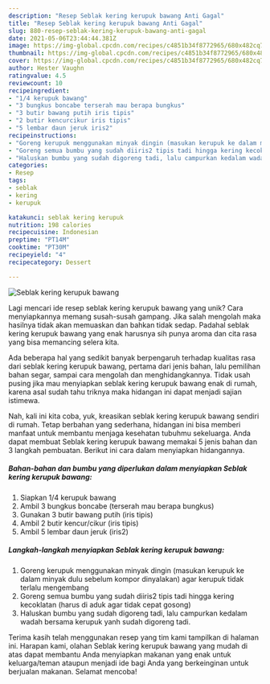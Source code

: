 ```yaml
---
description: "Resep Seblak kering kerupuk bawang Anti Gagal"
title: "Resep Seblak kering kerupuk bawang Anti Gagal"
slug: 880-resep-seblak-kering-kerupuk-bawang-anti-gagal
date: 2021-05-06T23:44:44.381Z
image: https://img-global.cpcdn.com/recipes/c4851b34f8772965/680x482cq70/seblak-kering-kerupuk-bawang-foto-resep-utama.jpg
thumbnail: https://img-global.cpcdn.com/recipes/c4851b34f8772965/680x482cq70/seblak-kering-kerupuk-bawang-foto-resep-utama.jpg
cover: https://img-global.cpcdn.com/recipes/c4851b34f8772965/680x482cq70/seblak-kering-kerupuk-bawang-foto-resep-utama.jpg
author: Hester Vaughn
ratingvalue: 4.5
reviewcount: 10
recipeingredient:
- "1/4 kerupuk bawang"
- "3 bungkus boncabe terserah mau berapa bungkus"
- "3 butir bawang putih iris tipis"
- "2 butir kencurcikur iris tipis"
- "5 lembar daun jeruk iris2"
recipeinstructions:
- "Goreng kerupuk menggunakan minyak dingin (masukan kerupuk ke dalam minyak dulu sebelum kompor dinyalakan) agar kerupuk tidak terlalu mengembang"
- "Goreng semua bumbu yang sudah diiris2 tipis tadi hingga kering kecoklatan (harus di aduk agar tidak cepat gosong)"
- "Haluskan bumbu yang sudah digoreng tadi, lalu campurkan kedalam wadah bersama kerupuk yanh sudah digoreng tadi."
categories:
- Resep
tags:
- seblak
- kering
- kerupuk

katakunci: seblak kering kerupuk 
nutrition: 198 calories
recipecuisine: Indonesian
preptime: "PT14M"
cooktime: "PT30M"
recipeyield: "4"
recipecategory: Dessert

---
```



![Seblak kering kerupuk bawang](https://img-global.cpcdn.com/recipes/c4851b34f8772965/680x482cq70/seblak-kering-kerupuk-bawang-foto-resep-utama.jpg)

Lagi mencari ide resep seblak kering kerupuk bawang yang unik? Cara menyiapkannya memang susah-susah gampang. Jika salah mengolah maka hasilnya tidak akan memuaskan dan bahkan tidak sedap. Padahal seblak kering kerupuk bawang yang enak harusnya sih punya aroma dan cita rasa yang bisa memancing selera kita.

Ada beberapa hal yang sedikit banyak berpengaruh terhadap kualitas rasa dari seblak kering kerupuk bawang, pertama dari jenis bahan, lalu pemilihan bahan segar, sampai cara mengolah dan menghidangkannya. Tidak usah pusing jika mau menyiapkan seblak kering kerupuk bawang enak di rumah, karena asal sudah tahu triknya maka hidangan ini dapat menjadi sajian istimewa.




Nah, kali ini kita coba, yuk, kreasikan seblak kering kerupuk bawang sendiri di rumah. Tetap berbahan yang sederhana, hidangan ini bisa memberi manfaat untuk membantu menjaga kesehatan tubuhmu sekeluarga. Anda dapat membuat Seblak kering kerupuk bawang memakai 5 jenis bahan dan 3 langkah pembuatan. Berikut ini cara dalam menyiapkan hidangannya.

<!--inarticleads1-->

##### Bahan-bahan dan bumbu yang diperlukan dalam menyiapkan Seblak kering kerupuk bawang:

1. Siapkan 1/4 kerupuk bawang
1. Ambil 3 bungkus boncabe (terserah mau berapa bungkus)
1. Gunakan 3 butir bawang putih (iris tipis)
1. Ambil 2 butir kencur/cikur (iris tipis)
1. Ambil 5 lembar daun jeruk (iris2)




<!--inarticleads2-->

##### Langkah-langkah menyiapkan Seblak kering kerupuk bawang:

1. Goreng kerupuk menggunakan minyak dingin (masukan kerupuk ke dalam minyak dulu sebelum kompor dinyalakan) agar kerupuk tidak terlalu mengembang
1. Goreng semua bumbu yang sudah diiris2 tipis tadi hingga kering kecoklatan (harus di aduk agar tidak cepat gosong)
1. Haluskan bumbu yang sudah digoreng tadi, lalu campurkan kedalam wadah bersama kerupuk yanh sudah digoreng tadi.




Terima kasih telah menggunakan resep yang tim kami tampilkan di halaman ini. Harapan kami, olahan Seblak kering kerupuk bawang yang mudah di atas dapat membantu Anda menyiapkan makanan yang enak untuk keluarga/teman ataupun menjadi ide bagi Anda yang berkeinginan untuk berjualan makanan. Selamat mencoba!
